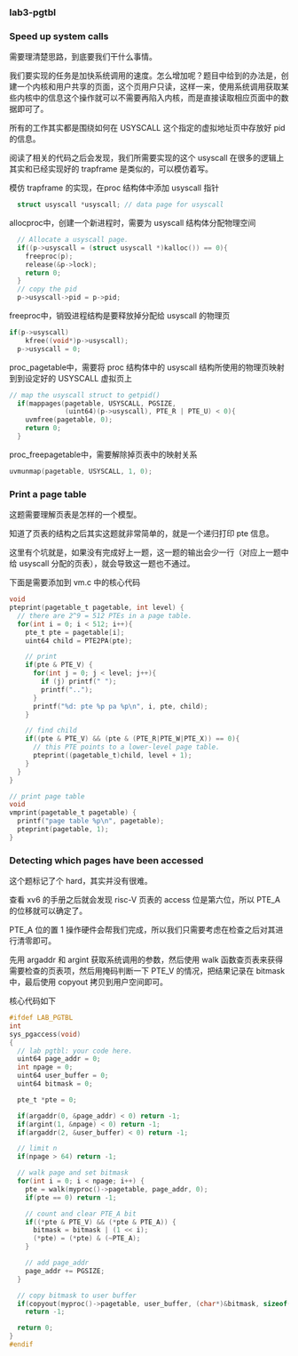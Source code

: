 ### lab3-pgtbl

### Speed up system calls

需要理清楚思路，到底要我们干什么事情。

我们要实现的任务是加快系统调用的速度。怎么增加呢？题目中给到的办法是，创建一个内核和用户共享的页面，这个页用户只读，这样一来，使用系统调用获取某些内核中的信息这个操作就可以不需要再陷入内核，而是直接读取相应页面中的数据即可了。

所有的工作其实都是围绕如何在 USYSCALL 这个指定的虚拟地址页中存放好 pid 的信息。

阅读了相关的代码之后会发现，我们所需要实现的这个 usyscall 在很多的逻辑上其实和已经实现好的 trapframe 是类似的，可以模仿着写。

模仿 trapframe 的实现，在proc 结构体中添加 usyscall 指针

```c
  struct usyscall *usyscall; // data page for usyscall
```

allocproc中，创建一个新进程时，需要为 usyscall 结构体分配物理空间

```c
  // Allocate a usyscall page.
  if((p->usyscall = (struct usyscall *)kalloc()) == 0){
    freeproc(p);
    release(&p->lock);
    return 0;
  }
  // copy the pid
  p->usyscall->pid = p->pid;
```

freeproc中，销毁进程结构是要释放掉分配给 usyscall 的物理页

```c
if(p->usyscall)
    kfree((void*)p->usyscall);
  p->usyscall = 0;
```

proc_pagetable中，需要将 proc 结构体中的 usyscall 结构所使用的物理页映射到到设定好的 USYSCALL 虚拟页上

```c
// map the usyscall struct to getpid()
  if(mappages(pagetable, USYSCALL, PGSIZE,
              (uint64)(p->usyscall), PTE_R | PTE_U) < 0){
    uvmfree(pagetable, 0);
    return 0;
  }
```

proc_freepagetable中，需要解除掉页表中的映射关系

```c
uvmunmap(pagetable, USYSCALL, 1, 0);
```



### Print a page table

这题需要理解页表是怎样的一个模型。

知道了页表的结构之后其实这题就非常简单的，就是一个递归打印 pte 信息。

这里有个坑就是，如果没有完成好上一题，这一题的输出会少一行（对应上一题中给 usyscall 分配的页表），就会导致这一题也不通过。

下面是需要添加到 vm.c 中的核心代码

```c
void
pteprint(pagetable_t pagetable, int level) {
  // there are 2^9 = 512 PTEs in a page table.
  for(int i = 0; i < 512; i++){
    pte_t pte = pagetable[i];
    uint64 child = PTE2PA(pte);

    // print
    if(pte & PTE_V) {
      for(int j = 0; j < level; j++){
        if (j) printf(" ");
        printf("..");
      }
      printf("%d: pte %p pa %p\n", i, pte, child);
    }

    // find child
    if((pte & PTE_V) && (pte & (PTE_R|PTE_W|PTE_X)) == 0){
      // this PTE points to a lower-level page table.
      pteprint((pagetable_t)child, level + 1);
    }
  }
}

// print page table
void
vmprint(pagetable_t pagetable) {
  printf("page table %p\n", pagetable);
  pteprint(pagetable, 1);
}
```



### Detecting which pages have been accessed

这个题标记了个 hard，其实并没有很难。

查看 xv6 的手册之后就会发现 risc-V 页表的 access 位是第六位，所以 PTE_A 的位移就可以确定了。

PTE_A 位的置 1 操作硬件会帮我们完成，所以我们只需要考虑在检查之后对其进行清零即可。

先用 argaddr 和 argint 获取系统调用的参数，然后使用 walk 函数查页表来获得需要检查的页表项，然后用掩码判断一下 PTE_V 的情况，把结果记录在 bitmask 中，最后使用 copyout 拷贝到用户空间即可。

核心代码如下

```c
#ifdef LAB_PGTBL
int
sys_pgaccess(void)
{
  // lab pgtbl: your code here.
  uint64 page_addr = 0;
  int npage = 0;
  uint64 user_buffer = 0;
  uint64 bitmask = 0;

  pte_t *pte = 0;

  if(argaddr(0, &page_addr) < 0) return -1;
  if(argint(1, &npage) < 0) return -1;
  if(argaddr(2, &user_buffer) < 0) return -1;

  // limit n
  if(npage > 64) return -1;

  // walk page and set bitmask
  for(int i = 0; i < npage; i++) {
    pte = walk(myproc()->pagetable, page_addr, 0);
    if(pte == 0) return -1;

    // count and clear PTE_A bit
    if((*pte & PTE_V) && (*pte & PTE_A)) {
      bitmask = bitmask | (1 << i);
      (*pte) = (*pte) & (~PTE_A);
    }

    // add page_addr
    page_addr += PGSIZE;
  }

  // copy bitmask to user buffer
  if(copyout(myproc()->pagetable, user_buffer, (char*)&bitmask, sizeof(bitmask)) < 0)
    return -1;

  return 0;
}
#endif
```

